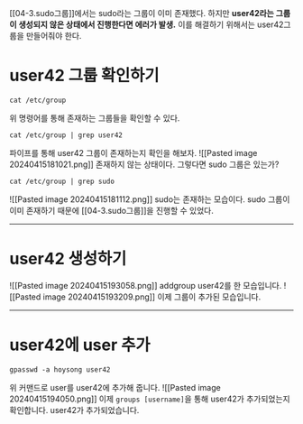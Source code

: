 [[04-3.sudo그룹]]에서는 sudo라는 그룹이 이미 존재했다.
하지만 **user42라는 그룹이 생성되지 않은 상태에서 진행한다면 에러가 발생.**
이를 해결하기 위해서는 user42그룹을 만들어줘야 한다.
# user42 그룹 확인하기
```
cat /etc/group
```
위 명령어를 통해 존재하는 그룹들을 확인할 수 있다.
```
cat /etc/group | grep user42
```
파이프를 통해 user42 그룹이 존재하는지 확인을 해보자.
![[Pasted image 20240415181021.png]]
존재하지 않는 상태이다.
그렇다면 sudo 그룹은 있는가?
```
cat /etc/group | grep sudo
```
![[Pasted image 20240415181112.png]]
sudo는 존재하는 모습이다.
sudo 그룹이 이미 존재하기 때문에 [[04-3.sudo그룹]]을 진행할 수 있었다.
***
# user42 생성하기
![[Pasted image 20240415193058.png]]
addgroup user42를 한 모습입니다.
![[Pasted image 20240415193209.png]]
이제 그룹이 추가된 모습입니다.
***
# user42에 user 추가
```
gpasswd -a hoysong user42
```
위 커맨드로 user를 user42에 추가해 줍니다.
![[Pasted image 20240415194050.png]]
이제 `groups [username]`을 통해 user42가 추가되었는지 확인합니다.
user42가 추가되었습니다.
